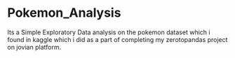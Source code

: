# Pokemon_Analysis
Its a Simple Exploratory Data analysis on the pokemon dataset which i found in kaggle which i did as a part of completing my zerotopandas project on jovian platform.
